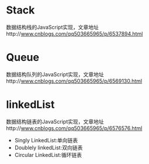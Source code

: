 # Stack
数据结构栈的JavaScript实现，文章地址http://www.cnblogs.com/qq503665965/p/6537894.html
# Queue
数据结构队列的JavaScript实现，文章地址http://www.cnblogs.com/qq503665965/p/6569130.html
# linkedList
数据结构链表的JavaScript实现，文章地址http://www.cnblogs.com/qq503665965/p/6576576.html<br>
	<ul>
		<li>Singly LinkedList:单向链表</li>
		<li>Doublely linkedList:双向链表</li>
		<li>Circular LinkedList:循环链表</li>
	</ul>
	